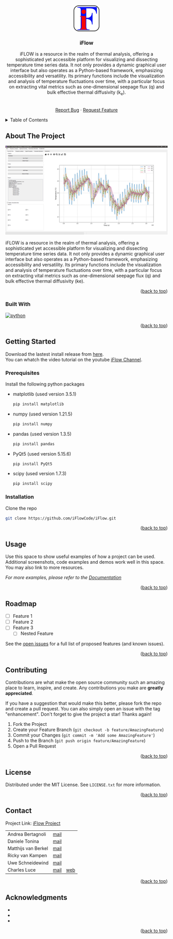 <!-- Improved compatibility of back to top link: See: https://github.com/othneildrew/Best-README-Template/pull/73 -->
<a name="readme-top"></a>
<!--
*** Thanks for checking out the Best-README-Template. If you have a suggestion
*** that would make this better, please fork the repo and create a pull request
*** or simply open an issue with the tag "enhancement".
*** Don't forget to give the project a star!
*** Thanks again! Now go create something AMAZING! :D
-->



<!-- PROJECT SHIELDS -->
<!--
*** I'm using markdown "reference style" links for readability.
*** Reference links are enclosed in brackets [ ] instead of parentheses ( ).
*** See the bottom of this document for the declaration of the reference variables
*** for contributors-url, forks-url, etc. This is an optional, concise syntax you may use.
*** https://www.markdownguide.org/basic-syntax/#reference-style-links
-->
<!--[![Contributors][contributors-shield]][contributors-url]
[![Issues][issues-shield]][issues-url]
[![MIT License][license-shield]][license-url]-->
<!--[![Forks][forks-shield]][forks-url]-->
<!--[![Stargazers][stars-shield]][stars-url]-->
<!--[![LinkedIn][linkedin-shield]][linkedin-url]-->



<!-- PROJECT LOGO -->
<br />
<div align="center">
  <a href="https://github.com/iFlowCode/iFlow">
    <img src="images/iFlow.png" alt="Logo" width="80" height="80">
  </a>

<h3 align="center">iFlow</h3>

  <p align="center">
    iFLOW is a resource in the realm of thermal analysis, offering a sophisticated yet accessible platform for visualizing and dissecting temperature time series data. It not only provides a dynamic graphical user interface but also operates as a Python-based framework, emphasizing accessibility and versatility. Its primary functions include the visualization and analysis of temperature fluctuations over time, with a particular focus on extracting vital metrics such as one-dimensional seepage flux (q) and bulk effective thermal diffusivity (k<sub>e</sub>).
    <br />
    <!--<a href="https://github.com/iFlowCode/iFlow"><strong>Explore the docs »</strong></a>-->
    <br />
    <br />
    <!--<a href="https://github.com/iFlowCode/iFlow">View Demo</a>
    ·-->
    <a href="https://github.com/iFlowCode/iFlow/issues">Report Bug</a>
    ·
    <a href="https://github.com/iFlowCode/iFlow/issues">Request Feature</a>
  </p>
</div>



<!-- TABLE OF CONTENTS -->
<details>
  <summary>Table of Contents</summary>
  <ol>
    <li>
      <a href="#about-the-project">About The Project</a>
      <ul>
        <li><a href="#built-with">Built With</a></li>
      </ul>
    </li>
    <li>
      <a href="#getting-started">Getting Started</a>
      <ul>
        <li><a href="#prerequisites">Prerequisites</a></li>
        <li><a href="#installation">Installation</a></li>
      </ul>
    </li>
    <li><a href="#usage">Usage</a></li>
    <li><a href="#roadmap">Roadmap</a></li>
    <li><a href="#contributing">Contributing</a></li>
    <li><a href="#license">License</a></li>
    <li><a href="#contact">Contact</a></li>
    <li><a href="#acknowledgments">Acknowledgments</a></li>
  </ol>
</details>



<!-- ABOUT THE PROJECT -->
## About The Project

[![Product Name Screen Shot][product-screenshot]](https://example.com)

iFLOW is a resource in the realm of thermal analysis, offering a sophisticated yet accessible platform for visualizing and dissecting temperature time series data. It not only provides a dynamic graphical user interface but also operates as a Python-based framework, emphasizing accessibility and versatility. Its primary functions include the visualization and analysis of temperature fluctuations over time, with a particular focus on extracting vital metrics such as one-dimensional seepage flux (q) and bulk effective thermal diffusivity (ke).

<p align="right">(<a href="#readme-top">back to top</a>)</p>



### Built With

[![python](https://www.python.org/static/community_logos/python-logo-inkscape.svg)](https://www.python.org/)


<p align="right">(<a href="#readme-top">back to top</a>)</p>



<!-- GETTING STARTED -->
## Getting Started

Download the lastest install release from [here](https://github.com/iFlowCode/iFlow/releases/).<br>
You can whatch the video tutorial on the youtube [iFlow Channel]().<br>

### Prerequisites

Install the following python packages

* matplotlib (used version 3.5.1)
  ```sh
  pip install matplotlib
  ```
* numpy (used version 1.21.5)
  ```sh
  pip install numpy
  ```
* pandas (used version 1.3.5)
  ```sh
  pip install pandas
  ```
* PyQt5 (used version 5.15.6)
  ```sh
  pip install PyQt5
  ```
* scipy (used version 1.7.3)
  ```sh
  pip install scipy
  ```


### Installation

Clone the repo
   ```sh
   git clone https://github.com/iFlowCode/iFlow.git
   ```

<p align="right">(<a href="#readme-top">back to top</a>)</p>



<!-- USAGE EXAMPLES -->
## Usage

Use this space to show useful examples of how a project can be used. Additional screenshots, code examples and demos work well in this space. You may also link to more resources.

_For more examples, please refer to the [Documentation]([https://example.com](https://github.com/iFlowCode/iFlow/docs))_

<p align="right">(<a href="#readme-top">back to top</a>)</p>



<!-- ROADMAP -->
## Roadmap

- [ ] Feature 1
- [ ] Feature 2
- [ ] Feature 3
    - [ ] Nested Feature

See the [open issues](https://github.com/iFlowCode/iFlow/issues) for a full list of proposed features (and known issues).

<p align="right">(<a href="#readme-top">back to top</a>)</p>



<!-- CONTRIBUTING -->
## Contributing

Contributions are what make the open source community such an amazing place to learn, inspire, and create. Any contributions you make are **greatly appreciated**.

If you have a suggestion that would make this better, please fork the repo and create a pull request. You can also simply open an issue with the tag "enhancement".
Don't forget to give the project a star! Thanks again!

1. Fork the Project
2. Create your Feature Branch (`git checkout -b feature/AmazingFeature`)
3. Commit your Changes (`git commit -m 'Add some AmazingFeature'`)
4. Push to the Branch (`git push origin feature/AmazingFeature`)
5. Open a Pull Request

<p align="right">(<a href="#readme-top">back to top</a>)</p>



<!-- LICENSE -->
## License

Distributed under the MIT License. See `LICENSE.txt` for more information.

<p align="right">(<a href="#readme-top">back to top</a>)</p>



<!-- CONTACT -->
## Contact

Project Link: [iFlow Project](https://github.com/github_username/repo_name)

|  |  |  |
| --- | --- | --- |
| Andrea Bertagnoli | [mail](MAILTO:email@email_client.com) |  |
| Daniele Tonina | [mail](MAILTO:email@email_client.com) |  |
| Matthijs van Berkel | [mail](MAILTO:email@email_client.com) |  |
| Ricky van Kampen | [mail](MAILTO:email@email_client.com) |  |
| Uwe Schneidewind | [mail](MAILTO:email@email_client.com) |  |
| Charles Luce| [mail](MAILTO:email@email_client.com) | [web](www.differ.nl) |




<p align="right">(<a href="#readme-top">back to top</a>)</p>



<!-- ACKNOWLEDGMENTS -->
## Acknowledgments

* []()
* []()
* []()

<p align="right">(<a href="#readme-top">back to top</a>)</p>



<!-- MARKDOWN LINKS & IMAGES -->
<!-- https://www.markdownguide.org/basic-syntax/#reference-style-links -->
[contributors-shield]: https://img.shields.io/github/contributors/github_username/repo_name.svg?style=for-the-badge
[contributors-url]: https://github.com/github_username/repo_name/graphs/contributors
[forks-shield]: https://img.shields.io/github/forks/github_username/repo_name.svg?style=for-the-badge
[forks-url]: https://github.com/github_username/repo_name/network/members
[stars-shield]: https://img.shields.io/github/stars/github_username/repo_name.svg?style=for-the-badge
[stars-url]: https://github.com/github_username/repo_name/stargazers
[issues-shield]: https://img.shields.io/github/issues/github_username/repo_name.svg?style=for-the-badge
[issues-url]: https://github.com/github_username/repo_name/issues
[license-shield]: https://img.shields.io/github/license/github_username/repo_name.svg?style=for-the-badge
[license-url]: https://github.com/github_username/repo_name/blob/master/LICENSE.txt
[linkedin-shield]: https://img.shields.io/badge/-LinkedIn-black.svg?style=for-the-badge&logo=linkedin&colorB=555
[linkedin-url]: https://linkedin.com/in/linkedin_username
[product-screenshot]: images/screenshot.png
[Next.js]: https://img.shields.io/badge/next.js-000000?style=for-the-badge&logo=nextdotjs&logoColor=white
[Next-url]: https://nextjs.org/
[React.js]: https://img.shields.io/badge/React-20232A?style=for-the-badge&logo=react&logoColor=61DAFB
[React-url]: https://reactjs.org/
[Vue.js]: https://img.shields.io/badge/Vue.js-35495E?style=for-the-badge&logo=vuedotjs&logoColor=4FC08D
[Vue-url]: https://vuejs.org/
[Angular.io]: https://img.shields.io/badge/Angular-DD0031?style=for-the-badge&logo=angular&logoColor=white
[Angular-url]: https://angular.io/
[Svelte.dev]: https://img.shields.io/badge/Svelte-4A4A55?style=for-the-badge&logo=svelte&logoColor=FF3E00
[Svelte-url]: https://svelte.dev/
[Laravel.com]: https://img.shields.io/badge/Laravel-FF2D20?style=for-the-badge&logo=laravel&logoColor=white
[Laravel-url]: https://laravel.com
[Bootstrap.com]: https://img.shields.io/badge/Bootstrap-563D7C?style=for-the-badge&logo=bootstrap&logoColor=white
[Bootstrap-url]: https://getbootstrap.com
[JQuery.com]: https://img.shields.io/badge/jQuery-0769AD?style=for-the-badge&logo=jquery&logoColor=white
[JQuery-url]: https://jquery.com 
